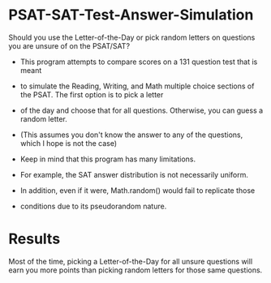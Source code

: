 # PSAT-SAT-Test-Answer-Simulation
Should you use the Letter-of-the-Day or pick random letters on questions you are unsure of on the PSAT/SAT?

 * This program attempts to compare scores on a 131 question test that is meant
 * to simulate the Reading, Writing, and Math multiple choice sections of the PSAT. The first option is to pick a letter
 * of the day and choose that for all questions. Otherwise, you can guess a random letter.
 * (This assumes you don't know the answer to any of the questions, which I hope is not the case)
 
 
 * Keep in mind that this program has many limitations.
 * For example, the SAT answer distribution is not necessarily uniform.
 * In addition, even if it were, Math.random() would fail to replicate those 
 * conditions due to its pseudorandom nature.
 
# Results
Most of the time, picking a Letter-of-the-Day for all unsure questions will earn you more points than picking random letters for those same questions.
